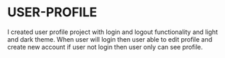 # USER-PROFILE
I created user profile project with login and logout functionality and light and dark theme. When user will login then user able to edit profile and create new account if user not login then user only  can see profile.
